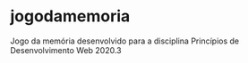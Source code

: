 # jogodamemoria
Jogo da memória desenvolvido para a disciplina Princípios de Desenvolvimento Web 2020.3
